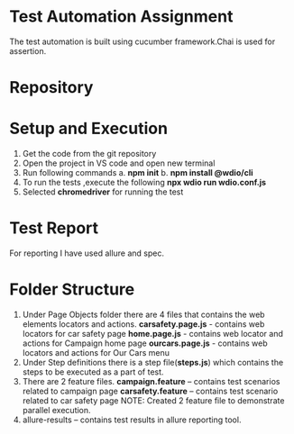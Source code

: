 # Test Automation Assignment
The test automation is built using cucumber framework.Chai is used for assertion.

# Repository


# Setup and Execution
1.	Get the code from the git repository
2.	Open the project in VS code and open new terminal
3.	Run following commands
    a.	**npm init**
    b.	**npm install @wdio/cli**
4.	To run the tests ,execute the following 
        **npx wdio run wdio.conf.js**
5.	Selected **chromedriver** for running the test

# Test Report
 For reporting I have used allure and spec.

# Folder Structure
1.	Under Page Objects folder there are 4 files that contains the web elements locators and actions.
    **carsafety.page.js** - contains web locators for car safety page
    **home.page.js**      - contains web locator and actions for Campaign home page
    **ourcars.page.js**   - contains web locators and actions for Our Cars menu
2.	Under Step definitions there is a step file(**steps.js**) which contains the steps to
     be executed as a part of test.
3.	There are 2 feature files.
    **campaign.feature**  – contains test scenarios related to campaign page
	**carsafety.feature** – contains test scenario related to car safety page
NOTE: Created 2 feature file to demonstrate parallel execution.
4.	allure-results – contains test results in allure reporting tool.

